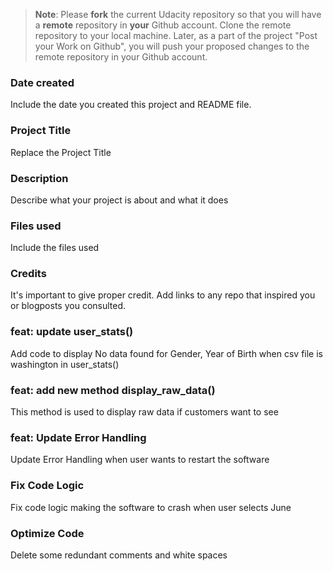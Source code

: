 >**Note**: Please **fork** the current Udacity repository so that you will have a **remote** repository in **your** Github account. Clone the remote repository to your local machine. Later, as a part of the project "Post your Work on Github", you will push your proposed changes to the remote repository in your Github account.

### Date created
Include the date you created this project and README file.

### Project Title
Replace the Project Title

### Description
Describe what your project is about and what it does

### Files used
Include the files used

### Credits
It's important to give proper credit. Add links to any repo that inspired you or blogposts you consulted.

### feat: update user_stats()
Add code to display No data found for Gender, Year of Birth when csv file is washington in user_stats()

### feat: add new method display_raw_data()
This method is used to display raw data if customers want to see

### feat: Update Error Handling
Update Error Handling when user wants to restart the software

### Fix Code Logic
Fix code logic making the software to crash when user selects June

### Optimize Code
Delete some redundant comments and white spaces
